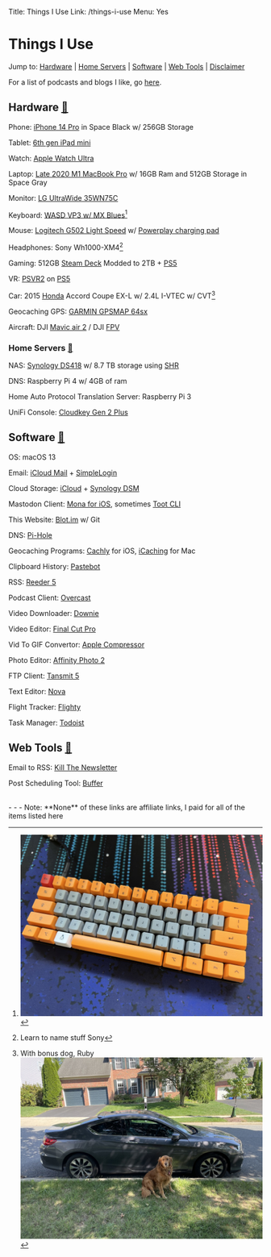 Title: Things I Use
Link: /things-i-use
Menu: Yes

# Things I Use

Jump to: [Hardware](#hardware) | [Home Servers](#servers) | [Software](#software) | [Web Tools](#webtools) | [Disclaimer](#disclaimer)

For a list of podcasts and blogs I like, go [here](/my-feeds).
<div id="hardware" />

## Hardware [🔗](#hardware)

Phone: [iPhone 14 Pro](https://support.apple.com/kb/SP875?viewlocale=en_US&locale=en_US) in Space Black w/ 256GB Storage

Tablet: [6th gen iPad mini](https://support.apple.com/kb/SP850?locale=en_US)

Watch: [Apple Watch Ultra](https://support.apple.com/kb/SP879?locale=en_US)

Laptop: [Late 2020 M1 MacBook Pro](https://support.apple.com/kb/SP824?locale=en_US) w/ 16GB Ram and 512GB Storage in Space Gray

Monitor: [LG UltraWide 35WN75C](https://www.lg.com/us/monitors/lg-35wn75c-b-ultrawide-monitor)

Keyboard: [WASD VP3 w/ MX Blues](https://www.wasdkeyboards.com/wasd-vp3-61-key-doubleshot-pbt-black-slate-mechanical-keyboard.html)[^1]

Mouse: [Logitech G502 Light Speed](https://www.logitechg.com/en-us/products/gaming-mice/g502-lightspeed-wireless-gaming-mouse.910-005565.html) w/ [Powerplay charging pad](https://www.logitechg.com/en-us/products/gaming-mouse-pads/powerplay-wireless-charging.943-000109.html)

Headphones: Sony Wh1000-XM4[^2]

Gaming: 512GB [Steam Deck](https://www.steamdeck.com/en/) Modded to 2TB + [PS5](https://www.playstation.com/en-us/ps5/)

VR: [PSVR2](https://www.playstation.com/en-us/ps-vr2/?smcid=pdc%3Aen-us%3Aaccessories%3Aprimary%20nav%3Amsg-hardware%3Aps-vr2) on [PS5](https://www.playstation.com/en-us/ps5/)

Car: 2015 [Honda](https://youtu.be/w9KYDQry2nQ) Accord Coupe EX-L w/ 2.4L I-VTEC w/ CVT[^3]

Geocaching GPS: [GARMIN GPSMAP 64sx](https://www.garmin.com/en-US/p/669284)

Aircraft: DJI [Mavic air 2](https://www.dji.com/mavic-air-2/specs) / DJI [FPV](https://www.dji.com/dji-fpv/specs)
<div id="servers" />

### Home Servers [🔗](#servers)

NAS: [Synology DS418](https://global.download.synology.com/download/Document/Hardware/DataSheet/DiskStation/18-year/DS418/enu/Synology_DS418_Data_Sheet_enu.pdf) w/ 8.7 TB storage using [SHR](https://kb.synology.com/en-us/DSM/tutorial/What_is_Synology_Hybrid_RAID_SHR)

DNS: Raspberry Pi 4 w/ 4GB of ram

Home Auto Protocol Translation Server: Raspberry Pi 3

UniFi Console: [Cloudkey Gen 2 Plus](https://store.ui.com/us/en/products/unifi-cloudkey-plus)
<div id="software" />

## Software [🔗](#software)

OS: macOS 13

Email: [iCloud Mail](https://icloud.com) + [SimpleLogin](https://simplelogin.io)

Cloud Storage: [iCloud](https://icloud.com) + [Synology DSM](https://www.synology.com/en-us/dsm)

Mastodon Client: [Mona for iOS](https://mastodon.social/@MonaApp), sometimes [Toot CLI](https://github.com/ihabunek/toot)

This Website: [Blot.im](https://blot.im) w/ Git

DNS: [Pi-Hole](https://pi-hole.net)

Geocaching Programs: [Cachly](https://apps.apple.com/us/app/cachly-geocaching/id645384141) for iOS, [iCaching](https://apps.apple.com/us/app/icaching/id420484346?mt=12) for Mac

Clipboard History: [Pastebot](https://tapbots.com/pastebot/)

RSS: [Reeder 5](https://www.reederapp.com)

Podcast Client: [Overcast](https://overcast.fm)

Video Downloader: [Downie](https://software.charliemonroe.net/downie)

Video Editor: [Final Cut Pro](https://www.apple.com/final-cut-pro/)

Vid To GIF Convertor: [Apple Compressor](https://support.apple.com/compressor)

Photo Editor: [Affinity Photo 2](https://affinity.serif.com/en-us/photo/)

FTP Client: [Tansmit 5](https://panic.com/transmit/)

Text Editor: [Nova](https://nova.app)

Flight Tracker: [Flighty](https://flightyapp.com)

Task Manager: [Todoist](https://todoist.com)
<div id="webtools" />

## Web Tools [🔗](#webtools)

Email to RSS: [Kill The Newsletter](https://kill-the-newsletter.com)

Post Scheduling Tool: [Buffer](https://buffer.com)

<br>
<div id="disclaimer" /> - - -
Note: **None** of these links are affiliate links, I paid for all of the items listed here

[^1]: ![](_pics/fig1.jpeg)
[^2]: Learn to name stuff Sony
[^3]: With bonus dog, Ruby <br> ![](_pics/fig2.jpeg)